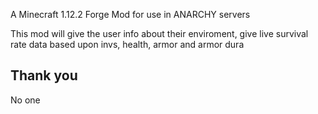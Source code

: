 A Minecraft 1.12.2 Forge Mod for use in ANARCHY servers

This mod will give the user info about their enviroment, give live survival rate data based upon invs, health, armor and armor dura

## Thank you
No one
